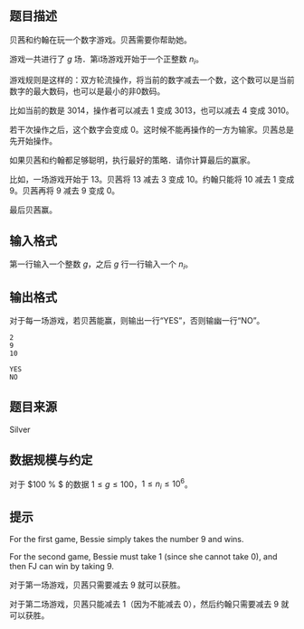 ## 题目描述

贝茜和约翰在玩一个数字游戏。贝茜需要你帮助她。

游戏一共进行了 $g$ 场．第i场游戏开始于一个正整数 $n_i$。

游戏规则是这样的：双方轮流操作，将当前的数字减去一个数，这个数可以是当前数字的最大数码，也可以是最小的非0数码。

比如当前的数是 $3014$，操作者可以减去 $1$ 变成 $3013$，也可以减去 $4$ 变成 $3010$。

若干次操作之后，这个数字会变成 $0$。这时候不能再操作的一方为输家。贝茜总是先开始操作。

如果贝茜和约翰都足够聪明，执行最好的策略．请你计算最后的赢家。

比如，一场游戏开始于 $13$。贝茜将 $13$ 减去 $3$ 变成 $10$。约翰只能将 $10$ 减去 $1$ 变成 $9$。贝茜再将 $9$ 减去 $9$ 变成 $0$。

最后贝茜赢。

## 输入格式

第一行输入一个整数 $g$，之后 $g$ 行一行输入一个 $n_i$。

## 输出格式

对于每一场游戏，若贝茜能赢，则输出一行“YES”，否则输幽一行“NO”。

```input1
2
9
10
```

```output1
YES
NO
```

## 题目来源

Silver

## 数据规模与约定

对于 $100 \% $ 的数据 $1 \le g \le 100$，$1 \le n_i \le 10^6$。

## 提示

For the first game, Bessie simply takes the number 9 and wins.

For the second game, Bessie must take 1 (since she cannot take 0), and then FJ can win by taking 9.

对于第一场游戏，贝茜只需要减去 $9$ 就可以获胜。

对于第二场游戏，贝茜只能减去 $1$（因为不能减去 $0$），然后约翰只需要减去 $9$ 就可以获胜。
